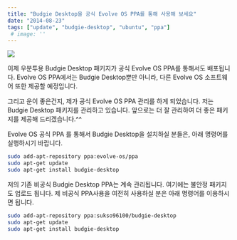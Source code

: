 ```yaml
---
title: "Budgie Desktop을 공식 Evolve OS PPA를 통해 사용해 보세요"
date: "2014-08-23"
tags: ["update", "budgie-desktop", "ubuntu", "ppa"]
 # image: ''
---
```

<img class="image-wrapper" src="https://sukso96100.github.io/blogimgs/evolve-os-ppa.png">

이제 우분투용 Budgie Desktop 패키지가 공식 Evolve OS PPA를 통해서도 배포됩니다.
Evolve OS PPA에서는 Budgie Desktop뿐만 아니라, 다른 Evolve OS 소프트웨어 또한 제공할 예정입니다.

그리고 운이 좋은건지, 제가 공식 Evolve OS PPA 관리를 하게 되었습니다. 저는 Budgie Desktop 패키지를 관리하고 있습니다.
앞으로는 더 잘 관리하여 더 좋은 패키지를 제공해 드리겠습니다.^^

Evolve OS 공식 PPA 를 통해서 Budgie Desktop을 설치하실 분들은, 아래 명령어를 실행하시기 바랍니다.

```bash
sudo add-apt-repository ppa:evolve-os/ppa
sudo apt-get update
sudo apt-get install budgie-desktop
```

저의 기존 비공식 Budgie Desktop PPA는 계속 관리됩니다. 여기에는 불안정 패키지도 업로드 됩니다.
제 비공식 PPA사용을 여전히 사용하실 분은 아래 명령어를 이용하시면 됩니다.

```bash
sudo add-apt-repository ppa:sukso96100/budgie-desktop
sudo apt-get update
sudo apt-get install budgie-desktop
```
